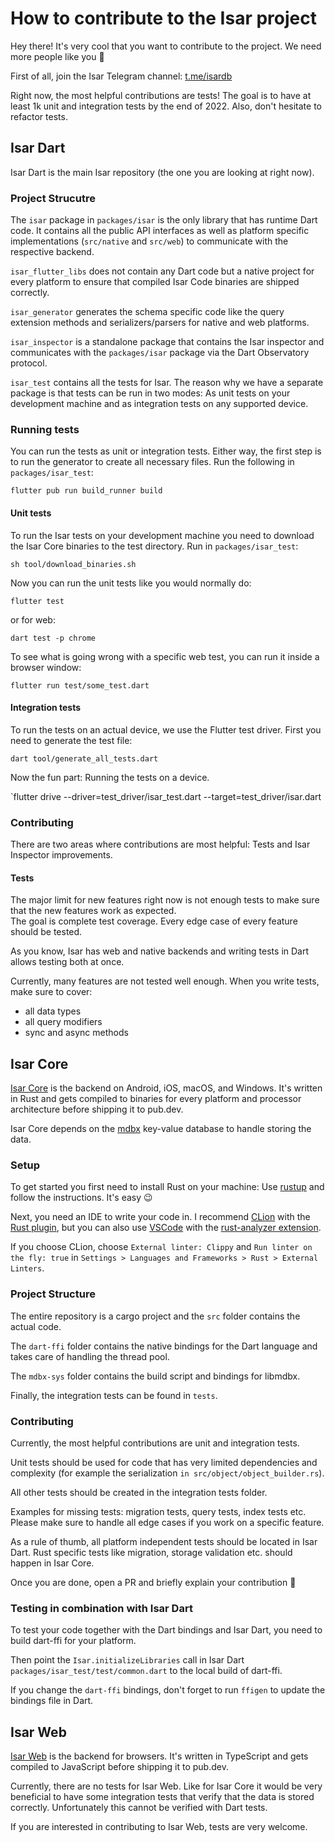 # How to contribute to the Isar project

Hey there! It's very cool that you want to contribute to the project. We need more people like you 🥰

First of all, join the Isar Telegram channel: [t.me/isardb](https://t.me/isardb)

Right now, the most helpful contributions are tests! The goal is to have at least 1k unit and integration tests by the end of 2022. Also, don't hesitate to refactor tests.

## Isar Dart

Isar Dart is the main Isar repository (the one you are looking at right now).

### Project Strucutre

The `isar` package in `packages/isar` is the only library that has runtime Dart code. It contains all the public API interfaces as well as platform specific implementations (`src/native` and `src/web`) to communicate with the respective backend.

`isar_flutter_libs` does not contain any Dart code but a native project for every platform to ensure that compiled Isar Code binaries are shipped correctly.

`isar_generator` generates the schema specific code like the query extension methods and serializers/parsers for native and web platforms.

`isar_inspector` is a standalone package that contains the Isar inspector and communicates with the `packages/isar` package via the Dart Observatory protocol.

`isar_test` contains all the tests for Isar. The reason why we have a separate package is that tests can be run in two modes: As unit tests on your development machine and as integration tests on any supported device.

### Running tests

You can run the tests as unit or integration tests. Either way, the first step is to run the generator to create all necessary files. Run the following in `packages/isar_test`:

`flutter pub run build_runner build`

#### Unit tests

To run the Isar tests on your development machine you need to download the Isar Core binaries to the test directory. Run in `packages/isar_test`:

`sh tool/download_binaries.sh`

Now you can run the unit tests like you would normally do:

`flutter test`

or for web:

`dart test -p chrome`

To see what is going wrong with a specific web test, you can run it inside a browser window:

`flutter run test/some_test.dart`

#### Integration tests

To run the tests on an actual device, we use the Flutter test driver. First you need to generate the test file:

`dart tool/generate_all_tests.dart`

Now the fun part: Running the tests on a device.

`flutter drive --driver=test_driver/isar_test.dart --target=test_driver/isar.dart

### Contributing

There are two areas where contributions are most helpful: Tests and Isar Inspector improvements.

#### Tests

The major limit for new features right now is not enough tests to make sure that the new features work as expected.  
The goal is complete test coverage. Every edge case of every feature should be tested.

As you know, Isar has web and native backends and writing tests in Dart allows testing both at once.

Currently, many features are not tested well enough. When you write tests, make sure to cover:

- all data types
- all query modifiers
- sync and async methods

## Isar Core

[Isar Core](https://github.com/isar/isar-core) is the backend on Android, iOS, macOS, and Windows. It's written in Rust and gets compiled to binaries for every platform and processor architecture before shipping it to pub.dev.

Isar Core depends on the [mdbx](https://github.com/isar/libmdbx) key-value database to handle storing the data.

### Setup

To get started you first need to install Rust on your machine: Use [rustup](https://rustup.rs) and follow the instructions. It's easy 😉

Next, you need an IDE to write your code in. I recommend [CLion](https://www.jetbrains.com/clion/) with the [Rust plugin](https://www.jetbrains.com/rust/), but you can also use [VSCode](https://code.visualstudio.com/) with the [rust-analyzer extension](https://rust-analyzer.github.io).

If you choose CLion, choose `External linter: Clippy` and `Run linter on the fly: true` in `Settings > Languages and Frameworks > Rust > External Linters`.

### Project Structure

The entire repository is a cargo project and the `src` folder contains the actual code.

The `dart-ffi` folder contains the native bindings for the Dart language and takes care of handling the thread pool.

The `mdbx-sys` folder contains the build script and bindings for libmdbx.

Finally, the integration tests can be found in `tests`.

### Contributing

Currently, the most helpful contributions are unit and integration tests.

Unit tests should be used for code that has very limited dependencies and complexity (for example the serialization `in src/object/object_builder.rs`).

All other tests should be created in the integration tests folder.

Examples for missing tests: migration tests, query tests, index tests etc. Please make sure to handle all edge cases if you work on a specific feature.

As a rule of thumb, all platform independent tests should be located in Isar Dart. Rust specific tests like migration, storage validation etc. should happen in Isar Core.

Once you are done, open a PR and briefly explain your contribution 🙌

### Testing in combination with Isar Dart

To test your code together with the Dart bindings and Isar Dart, you need to build dart-ffi for your platform.

Then point the `Isar.initializeLibraries` call in Isar Dart `packages/isar_test/test/common.dart` to the local build of dart-ffi.

If you change the `dart-ffi` bindings, don't forget to run `ffigen` to update the bindings file in Dart.

## Isar Web

[Isar Web](https://github.com/isar/isar-web) is the backend for browsers. It's written in TypeScript and gets compiled to JavaScript before shipping it to pub.dev.

Currently, there are no tests for Isar Web. Like for Isar Core it would be very beneficial to have some integration tests that verify that the data is stored correctly. Unfortunately this cannot be verified with Dart tests.

If you are interested in contributing to Isar Web, tests are very welcome.
